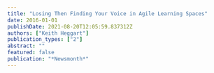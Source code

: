 ```yaml
---
title: "Losing Then Finding Your Voice in Agile Learning Spaces"
date: 2016-01-01
publishDate: 2021-08-20T12:05:59.837312Z
authors: ["Keith Heggart"]
publication_types: ["2"]
abstract: ""
featured: false
publication: "*Newsmonth*"
---
```


